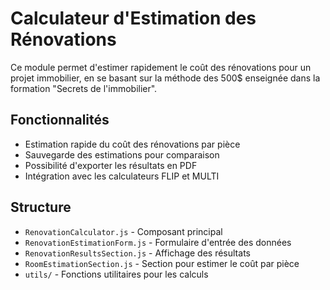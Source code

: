 # Calculateur d'Estimation des Rénovations

Ce module permet d'estimer rapidement le coût des rénovations pour un projet immobilier, en se basant sur la méthode des 500$ enseignée dans la formation "Secrets de l'immobilier".

## Fonctionnalités

- Estimation rapide du coût des rénovations par pièce
- Sauvegarde des estimations pour comparaison
- Possibilité d'exporter les résultats en PDF
- Intégration avec les calculateurs FLIP et MULTI

## Structure

- `RenovationCalculator.js` - Composant principal
- `RenovationEstimationForm.js` - Formulaire d'entrée des données
- `RenovationResultsSection.js` - Affichage des résultats
- `RoomEstimationSection.js` - Section pour estimer le coût par pièce
- `utils/` - Fonctions utilitaires pour les calculs
